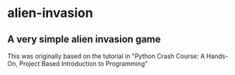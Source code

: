 # alien-invasion
## A very simple alien invasion game

This was originally based on the tutorial in
"Python Crash Course: A Hands-On, Project Based Introduction to Programming"
